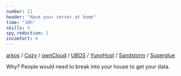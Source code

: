 ```yaml
---
number: 11
header: "Have your server at home"
time: "10h"
skills: 5
spy_reduction: 2
incomfort: 4
---
```

[arkos](https://arkos.io/) /
[Cozy](https://cozy.io/en/) /
[ownCloud](https://owncloud.org/) /
[UBOS](http://ubos.net/) /
[YunoHost](https://yunohost.org/#/) /
[Sandstorm](https://sandstorm.io/) /
[Superglue](http://superglue.it/)

Why? People would need to break into your house to get your data.
 
